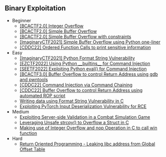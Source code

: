 ## Binary Exploitation
- Beginner
  - [[BCACTF2.0] Integer Overflow](https://github.com/Rookie441/CTF/blob/main/Storage/Writeups/BCACTF2.0_Writeup.md#bca-mart)
  - [[BCACTF2.0] Simple Buffer Overflow](https://github.com/Rookie441/CTF/blob/main/Storage/Writeups/BCACTF2.0_Writeup.md#honors-abcs)
  - [[BCACTF2.0] Simple Buffer Overflow with constraints](https://github.com/Rookie441/CTF/blob/main/Storage/Writeups/BCACTF2.0_Writeup.md#ap-abcs)
  - [[ImaginaryCTF2021] Simple Buffer Overflow using Python one-liner](https://github.com/Rookie441/CTF/blob/main/Storage/Writeups/ImaginaryCTF2021_Writeup.md#stackoverflow)
  - [[CDDC22] Ordered Function Calls to print sensitive information](https://github.com/Rookie441/CTF/blob/main/Storage/Writeups/CDDC22_Writeup.md#uninitialized)
- Easy
  - [[ImaginaryCTF2021] Python Format String Vulnerability](https://github.com/Rookie441/CTF/blob/main/Storage/Writeups/ImaginaryCTF2021_Writeup.md#formatting)
  - [[EZCTF2022] Using Python \_\_builtins_\_ for Command Injection](https://github.com/Rookie441/CTF/blob/main/Storage/Writeups/EZCTF2022_Writeup.md#save-peach)
  - [[SEETF2022] Exploiting Python eval() for Command Injection](https://github.com/Rookie441/CTF/blob/main/Storage/Writeups/SEETF2022_Writeup.md#wayyang)
  - [[BCACTF3.0] Buffer Overflow to control Return Address using gdb and pwntools](https://github.com/Rookie441/CTF/blob/main/Storage/Writeups/BCACTF3.0_Writeup.md#jump-rope)
  - [[CDDC22] Command Injection via Command Chaining](https://github.com/Rookie441/CTF/blob/main/Storage/Writeups/CDDC22_Writeup.md#command-injection)
  - [[CDDC22] Buffer Overflow to control Return Address using automated ROP script](https://github.com/Rookie441/CTF/blob/main/Storage/Writeups/CDDC22_Writeup.md#simple-bof)
  - [Writing data using Format String Vulnerability in C](https://github.com/Rookie441/CTF/blob/main/Categories/Binary%20Exploitation/Easy/format-string-theory/format-string-theory.md#format-string-theory)
  - [Exploiting PyTorch Input Deserialization Vulnerability for RCE](https://github.com/Rookie441/CTF/blob/main/Categories/Binary%20Exploitation/Easy/memecontrol/memecontrol.md#memecontrol)
- Medium
  - [Exploiting Server-side Validation in a Combat Simulation Game](https://github.com/Rookie441/CTF/blob/main/Categories/Binary%20Exploitation/Medium/slay-the-dragon/slay-the-dragon.pdf)
  - [Leveraging Unsafe strcpy() to Overflow a Struct in C](https://github.com/Rookie441/CTF/blob/main/Categories/Binary%20Exploitation/Medium/the-end/the-end.md#the-end)
  - [Making use of Integer Overflow and nop Operation in C to call win function](https://github.com/Rookie441/CTF/blob/main/Categories/Binary%20Exploitation/Medium/genie/genie.md#genie)
- Hard
  - [Return Oriented Programming - Leaking libc address from Global Offset Table](https://github.com/Rookie441/CTF/blob/main/Categories/Binary%20Exploitation/Hard/improper-code/improper-code.md#improper-code)
